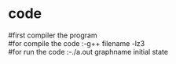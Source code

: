 # code
#first compiler the program <br />
#for compile the code :-g++ filename -lz3 <br />
#for run the code :-./a.out graphname initial state
